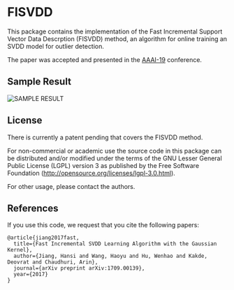 # FISVDD
This package contains the implementation of the Fast Incremental Support Vector Data Descrption (FISVDD) method, an algorithm for online training an SVDD model for outlier detection.

The paper was accepted and presented in the [AAAI-19](https://aaai.org/Conferences/AAAI-19/) conference.

## Sample Result
![SAMPLE RESULT](https://github.com/hs-jiang/FISVDD/blob/master/output.png)

## License
There is currently a patent pending that covers the FISVDD method. 

For non-commercial or academic use the source code in this package can be distributed and/or modified under the terms of the GNU Lesser General Public License (LGPL) version 3 as published by the Free Software Foundation (http://opensource.org/licenses/lgpl-3.0.html). 

For other usage, please contact the authors. 

## References
If you use this code, we request that you cite the following papers:

```
@article{jiang2017fast,
  title={Fast Incremental SVDD Learning Algorithm with the Gaussian Kernel},
  author={Jiang, Hansi and Wang, Haoyu and Hu, Wenhao and Kakde, Deovrat and Chaudhuri, Arin},
  journal={arXiv preprint arXiv:1709.00139},
  year={2017}
}
